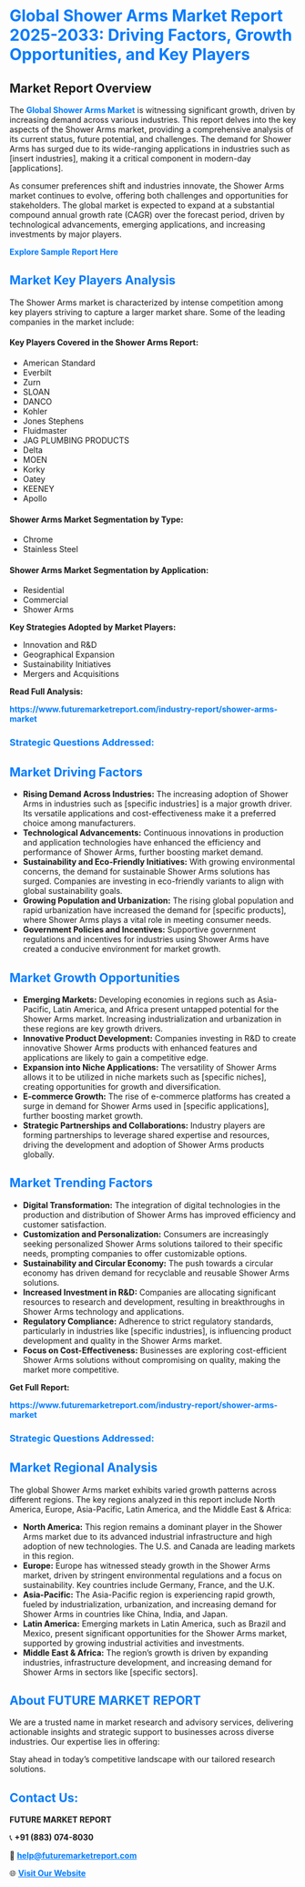 <h1 style="color: #007BFF;">Global Shower Arms Market Report 2025-2033: Driving Factors, Growth Opportunities, and Key Players</h1>

<section id="overview">
<h2>Market Report Overview</h2>
<p>The <a href="https://www.futuremarketreport.com/industry-report/shower-arms-market" style="color: #007BFF; text-decoration: none;"><strong>Global Shower Arms Market</strong></a> is witnessing significant growth, driven by increasing demand across various industries. This report delves into the key aspects of the Shower Arms market, providing a comprehensive analysis of its current status, future potential, and challenges. The demand for Shower Arms has surged due to its wide-ranging applications in industries such as [insert industries], making it a critical component in modern-day [applications].</p>
<p>As consumer preferences shift and industries innovate, the Shower Arms market continues to evolve, offering both challenges and opportunities for stakeholders. The global market is expected to expand at a substantial compound annual growth rate (CAGR) over the forecast period, driven by technological advancements, emerging applications, and increasing investments by major players.</p>
</section>

<section id="overview">
<p><a href="https://www.futuremarketreport.com/request-sample/reportId=128710" style="color: #007BFF; text-decoration: none;"><strong>Explore Sample Report Here</strong></a></p>
</section>

<section id="key-players">
<h2 style="color: #007BFF;">Market Key Players Analysis</h2>
<p>The Shower Arms market is characterized by intense competition among key players striving to capture a larger market share. Some of the leading companies in the market include:</p>
<h4>Key Players Covered in the Shower Arms Report:</h4>
<ul><li>American Standard</li><li>Everbilt</li><li>Zurn</li><li>SLOAN</li><li>DANCO</li><li>Kohler</li><li>Jones Stephens</li><li>Fluidmaster</li><li>JAG PLUMBING PRODUCTS</li><li>Delta</li><li>MOEN</li><li>Korky</li><li>Oatey</li><li>KEENEY</li><li>Apollo</li></ul>
<h4>Shower Arms Market Segmentation by Type:</h4>
<ul><li>Chrome</li><li>Stainless Steel</li></ul>

<h4>Shower Arms Market Segmentation by Application:</h4>
<ul><li>Residential</li><li>Commercial</li><li>Shower Arms</li></ul>
<p><strong>Key Strategies Adopted by Market Players:</strong></p>
<ul>
<li>Innovation and R&D</li>
<li>Geographical Expansion</li>
<li>Sustainability Initiatives</li>
<li>Mergers and Acquisitions</li>
</ul>
</section>

<section>
<p><strong>Read Full Analysis: </strong></p><a href="https://www.futuremarketreport.com/industry-report/shower-arms-market" style="color: #007BFF; text-decoration: none;"><strong>https://www.futuremarketreport.com/industry-report/shower-arms-market</strong></a>
<h3 style="color: #007BFF;">Strategic Questions Addressed:</h3>
</section>

<section id="driving-factors">
<h2 style="color: #007BFF;">Market Driving Factors</h2>
<ul>
<li><strong>Rising Demand Across Industries:</strong> The increasing adoption of Shower Arms in industries such as [specific industries] is a major growth driver. Its versatile applications and cost-effectiveness make it a preferred choice among manufacturers.</li>
<li><strong>Technological Advancements:</strong> Continuous innovations in production and application technologies have enhanced the efficiency and performance of Shower Arms, further boosting market demand.</li>
<li><strong>Sustainability and Eco-Friendly Initiatives:</strong> With growing environmental concerns, the demand for sustainable Shower Arms solutions has surged. Companies are investing in eco-friendly variants to align with global sustainability goals.</li>
<li><strong>Growing Population and Urbanization:</strong> The rising global population and rapid urbanization have increased the demand for [specific products], where Shower Arms plays a vital role in meeting consumer needs.</li>
<li><strong>Government Policies and Incentives:</strong> Supportive government regulations and incentives for industries using Shower Arms have created a conducive environment for market growth.</li>
</ul>
</section>

<section id="growth-opportunities">
<h2 style="color: #007BFF;">Market Growth Opportunities</h2>
<ul>
<li><strong>Emerging Markets:</strong> Developing economies in regions such as Asia-Pacific, Latin America, and Africa present untapped potential for the Shower Arms market. Increasing industrialization and urbanization in these regions are key growth drivers.</li>
<li><strong>Innovative Product Development:</strong> Companies investing in R&D to create innovative Shower Arms products with enhanced features and applications are likely to gain a competitive edge.</li>
<li><strong>Expansion into Niche Applications:</strong> The versatility of Shower Arms allows it to be utilized in niche markets such as [specific niches], creating opportunities for growth and diversification.</li>
<li><strong>E-commerce Growth:</strong> The rise of e-commerce platforms has created a surge in demand for Shower Arms used in [specific applications], further boosting market growth.</li>
<li><strong>Strategic Partnerships and Collaborations:</strong> Industry players are forming partnerships to leverage shared expertise and resources, driving the development and adoption of Shower Arms products globally.</li>
</ul>
</section>

<section id="trending-factors">
<h2 style="color: #007BFF;">Market Trending Factors</h2>
<ul>
<li><strong>Digital Transformation:</strong> The integration of digital technologies in the production and distribution of Shower Arms has improved efficiency and customer satisfaction.</li>
<li><strong>Customization and Personalization:</strong> Consumers are increasingly seeking personalized Shower Arms solutions tailored to their specific needs, prompting companies to offer customizable options.</li>
<li><strong>Sustainability and Circular Economy:</strong> The push towards a circular economy has driven demand for recyclable and reusable Shower Arms solutions.</li>
<li><strong>Increased Investment in R&D:</strong> Companies are allocating significant resources to research and development, resulting in breakthroughs in Shower Arms technology and applications.</li>
<li><strong>Regulatory Compliance:</strong> Adherence to strict regulatory standards, particularly in industries like [specific industries], is influencing product development and quality in the Shower Arms market.</li>
<li><strong>Focus on Cost-Effectiveness:</strong> Businesses are exploring cost-efficient Shower Arms solutions without compromising on quality, making the market more competitive.</li>
</ul>
</section>

<section>
<p><strong>Get Full Report: </strong></p><a href="https://www.futuremarketreport.com/industry-report/shower-arms-market" style="color: #007BFF; text-decoration: none;"><strong>https://www.futuremarketreport.com/industry-report/shower-arms-market</strong></a>
<h3 style="color: #007BFF;">Strategic Questions Addressed:</h3>
</section>


<section id="regional-analysis">
<h2 style="color: #007BFF;">Market Regional Analysis</h2>
<p>The global Shower Arms market exhibits varied growth patterns across different regions. The key regions analyzed in this report include North America, Europe, Asia-Pacific, Latin America, and the Middle East & Africa:</p>
<ul>
<li><strong>North America:</strong> This region remains a dominant player in the Shower Arms market due to its advanced industrial infrastructure and high adoption of new technologies. The U.S. and Canada are leading markets in this region.</li>
<li><strong>Europe:</strong> Europe has witnessed steady growth in the Shower Arms market, driven by stringent environmental regulations and a focus on sustainability. Key countries include Germany, France, and the U.K.</li>
<li><strong>Asia-Pacific:</strong> The Asia-Pacific region is experiencing rapid growth, fueled by industrialization, urbanization, and increasing demand for Shower Arms in countries like China, India, and Japan.</li>
<li><strong>Latin America:</strong> Emerging markets in Latin America, such as Brazil and Mexico, present significant opportunities for the Shower Arms market, supported by growing industrial activities and investments.</li>
<li><strong>Middle East & Africa:</strong> The region’s growth is driven by expanding industries, infrastructure development, and increasing demand for Shower Arms in sectors like [specific sectors].</li>
</ul>
</section>

<footer>
<h2 style="color: #007BFF;">About FUTURE MARKET REPORT</h2>
<p>We are a trusted name in market research and advisory services, delivering actionable insights and strategic support to businesses across diverse industries. Our expertise lies in offering:</p>

<p>Stay ahead in today’s competitive landscape with our tailored research solutions.</p>

<h2 style="color: #007BFF;">Contact Us:</h2>
<p><strong>FUTURE MARKET REPORT</strong></p>
<p>📞 <strong>+91 (883) 074-8030</strong></p>
<p>📧 <strong><a href="mailto:help@futuremarketreport.com" style="color: #007BFF;">help@futuremarketreport.com</a></strong></p>
<p>🌐 <strong><a href="https://www.futuremarketreport.com/" style="color: #007BFF;">Visit Our Website</a></strong></p>
</footer>
